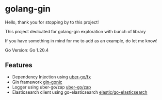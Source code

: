 # golang-gin

Hello, thank you for stopping by to this project!

This project dedicated for golang-gin exploration with bunch of library

If you have something in mind for me to add as an example, do let me know!

Go Version: Go 1.20.4

## Features
- Dependency Injection using [uber-go/fx](https://github.com/uber-go/fx)
- Gin framework [gin-gonic](https://github.com/gin-gonic/gin)
- Logger using uber-go/zap [uber-go/zap](https://github.com/uber-go/zap)
- Elasticsearch client using go-elasticsearch [elastic/go-elasticsearch](github.com/elastic/go-elasticsearch/v8")